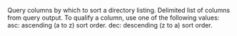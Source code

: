 Query columns by which to sort a directory listing. Delimited list of columns from query output.
To qualify a column, use one of the following values:
asc: ascending (a to z) sort order.
dec: descending (z to a) sort order.
